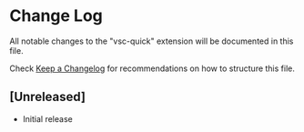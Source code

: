 # Change Log

All notable changes to the "vsc-quick" extension will be documented in this file.

Check [Keep a Changelog](http://keepachangelog.com/) for recommendations on how to structure this file.

## [Unreleased]

- Initial release